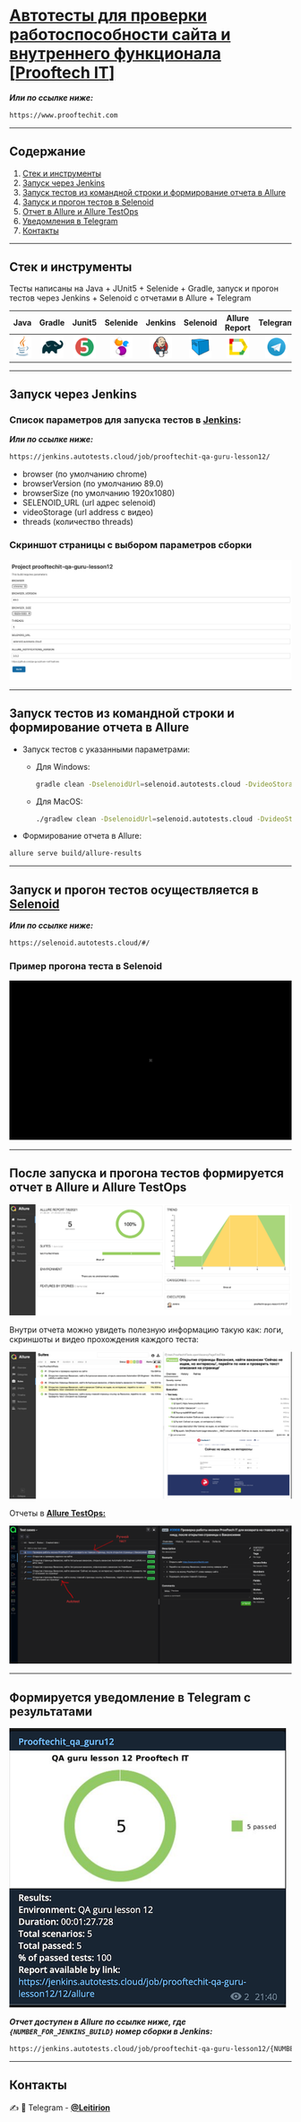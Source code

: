 # [Автотесты для проверки работоспособности сайта и внутреннего функционала [**Prooftech IT**]](https://www.prooftechit.com)
___Или по ссылке ниже:___
```bash
https://www.prooftechit.com
```
---------
## Содержание
1. [Стек и инструменты](#стек-и-инструменты)
2. [Запуск через Jenkins](#запуск-через-Jenkins)
3. [Запуск тестов из командной строки и формирование отчета в Allure](#запуск-тестов-из-командной-строки-и-формирование-отчета-в-Allure) 
4. [Запуск и прогон тестов в Selenoid](#запуск-и-прогон-тестов-осуществляется-в)
5. [Отчет в Allure и Allure TestOps](#после-запуска-и-прогона-тестов-формируется-отчет-в-Allure-и-Allure-TestOps)
6. [Уведомления в Telegram](#формируется-уведомление-в-Telegram-с-результатами)
7. [Контакты](#Контакты)

---------
<!-- toc -->
## Стек и инструменты
Тесты написаны на Java + JUnit5 + Selenide + Gradle, запуск и прогон тестов через Jenkins + Selenoid с отчетами в Allure + Telegram

| Java | Gradle | Junit5 | Selenide | Jenkins | Selenoid |Allure Report | Telegram |
|:----:|:------:|:------:|:--------:|:-------:|:--------:|:------------:|:--------:|
| <img src="./src/test/resources/JAVA.svg" width="40" height="40"> | <img src="./src/test/resources/Gradle.svg" width="40" height="40"> | <img src="./src/test/resources/Junit5.svg" width="40" height="40"> | <img src="./src/test/resources/Selenide.svg" width="40" height="40"> | <img src="./src/test/resources/Jenkins.svg" width="40" height="40"> | <img src="./src/test/resources/Selenoid.svg" width="40" height="40"> | <img src="./src/test/resources/Allure Report.svg" width="40" height="40"> | <img src="./src/test/resources/Telegram.svg" width="40" height="40"> |

---------
## Запуск через Jenkins

### Список параметров для запуска тестов в [**Jenkins**](https://jenkins.autotests.cloud/job/prooftechit-qa-guru-lesson12/):
___Или по ссылке ниже:___
```bash
https://jenkins.autotests.cloud/job/prooftechit-qa-guru-lesson12/
```
* browser (по умолчанию chrome)
* browserVersion (по умолчанию 89.0)
* browserSize (по умолчанию 1920x1080)
* SELENOID_URL (url адрес selenoid)
* videoStorage (url address с видео)
* threads (количество threads)

### Скриншот страницы с выбором параметров сборки
![alt "JenkinsBuildPage"](./src/test/resources/JenkinsBuildPage.png)

---------
## Запуск тестов из командной строки и формирование отчета в Allure

- Запуск тестов с указанными параметрами:

    - Для Windows:
        ```bash
        gradle clean -DselenoidUrl=selenoid.autotests.cloud -DvideoStorage=https://selenoid.autotests.cloud/video/ -Dthreads=1 test
        ```
    - Для MacOS:
        ```bash
        ./gradlew clean -DselenoidUrl=selenoid.autotests.cloud -DvideoStorage=https://selenoid.autotests.cloud/video/ -Dthreads=1 test
        ```

- Формирование отчета в Allure:
```bash
allure serve build/allure-results
```
---------
## Запуск и прогон тестов осуществляется в [**Selenoid**](https://selenoid.autotests.cloud/#/)
___Или по ссылке ниже:___
```bash
https://selenoid.autotests.cloud/#/
```
### Пример прогона теста в Selenoid
![alt "Video from Selenoid"](./src/test/resources/TestExample.gif)

---------
## После запуска и прогона тестов формируется отчет в Allure и Allure TestOps
![alt "AllureNotifications"](./src/test/resources/AllureNotifications.png)

Внутри отчета можно увидеть полезную информацию такую как: логи, скриншоты и видео прохождения каждого теста:

![alt "Attachments.png"](./src/test/resources/Attachments.png)

Отчеты в [**Allure TestOps:**](https://allure.autotests.cloud/project/270/launches)

![alt "AllureTestOps"](./src/test/resources/AllureTestOpsNotifications.png)

---------
## Формируется уведомление в Telegram с результатами
![alt "Telegram"](./src/test/resources/TelegramNotifications.png)

___Отчет доступен в Allure по ссылке ниже, где ```{NUMBER_FOR_JENKINS_BUILD}``` номер сборки в Jenkins:___
```bash
https://jenkins.autotests.cloud/job/prooftechit-qa-guru-lesson12/{NUMBER_FOR_JENKINS_BUILD}/allure/
```
---------
## Контакты
:writing_hand: :iphone: Telegram - [**@Leitirion**](https://t.me/leitirion)

